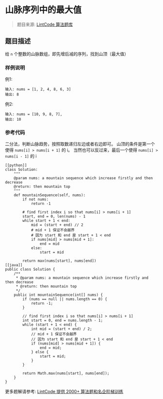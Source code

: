 # 山脉序列中的最大值
 > 题目来源: [LintCode 算法题库](https://www.lintcode.com/problem/maximum-number-in-mountain-sequence/?utm_source=sc-github-wzz)
 ## 题目描述
 给 `n` 个整数的山脉数组，即先增后减的序列，找到山顶（最大值）
 ### 样例说明
 例1:
```
输入: nums = [1, 2, 4, 8, 6, 3] 
输出: 8
```
例2:
```
输入: nums = [10, 9, 8, 7], 
输出: 10
```

 ### 参考代码
 二分法，判断山脉趋势，按照取数递归左边或者右边即可。
山顶的条件是第一个使得 `nums[i] > nums[i + 1]` 的 i。
当然也可以反过来，最后一个使得 `nums[i] > nums[i - 1]` 的 i
```
[[python]]
class Solution:
    """
    @param nums: a mountain sequence which increase firstly and then decrease
    @return: then mountain top
    """
    def mountainSequence(self, nums):
        if not nums:
            return -1
            
        # find first index i so that nums[i] > nums[i + 1]
        start, end = 0, len(nums) - 1
        while start + 1 < end:
            mid = (start + end) // 2
            # mid + 1 保证不会越界
            # 因为 start 和 end 是 start + 1 < end
            if nums[mid] > nums[mid + 1]:
                end = mid
            else:
                start = mid
        
        return max(nums[start], nums[end])
[[java]]
public class Solution {
    /**
     * @param nums: a mountain sequence which increase firstly and then decrease
     * @return: then mountain top
     */
    public int mountainSequence(int[] nums) {
        if (nums == null || nums.length == 0) {
            return -1;
        }
            
        // find first index i so that nums[i] > nums[i + 1]
        int start = 0, end = nums.length - 1;
        while (start + 1 < end) {
            int mid = (start + end) / 2;
            // mid + 1 保证不会越界
            // 因为 start 和 end 是 start + 1 < end
            if (nums[mid] > nums[mid + 1]) {
                end = mid;
            } else {
                start = mid;
            }
        }
        
        return Math.max(nums[start], nums[end]);
    }
}
```
 更多题解请参考: [LintCode 提供 2000+ 算法题和名企阶梯训练](https://www.lintcode.com/problem/?utm_source=sc-github-wzz)